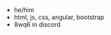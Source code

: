 - he/him
- html, js, css, angular, bootstrap
- 8wq6 in discord

<!---
8wq6/8wq6 is a ✨ special ✨ repository because its `README.md` (this file) appears on your GitHub profile.
You can click the Preview link to take a look at your changes.
--->
